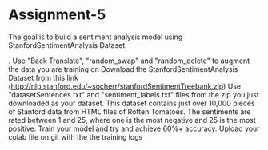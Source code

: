 # Assignment-5 
The goal is to build a sentiment analysis model using StanfordSentimentAnalysis Dataset.

. Use "Back Translate", "random_swap" and "random_delete" to augment the data you are training on
Download the StanfordSentimentAnalysis Dataset from this link (http://nlp.stanford.edu/~socherr/stanfordSentimentTreebank.zip) Use "datasetSentences.txt" and "sentiment_labels.txt" files from the zip you just downloaded as your dataset. This dataset contains just over 10,000 pieces of Stanford data from HTML files of Rotten Tomatoes. The sentiments are rated between 1 and 25, where one is the most negative and 25 is the most positive.
Train your model and try and achieve 60%+ accuracy. Upload your colab file on git with the the training logs
